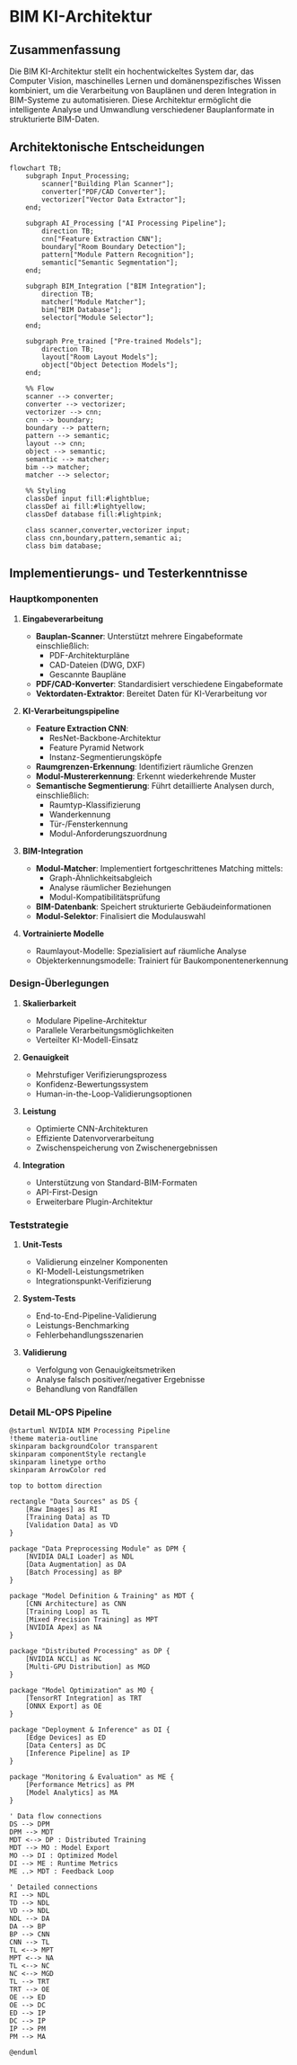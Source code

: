 # BIM KI-Architektur

## Zusammenfassung
Die BIM KI-Architektur stellt ein hochentwickeltes System dar, das Computer Vision, maschinelles Lernen und domänenspezifisches Wissen kombiniert, um die Verarbeitung von Bauplänen und deren Integration in BIM-Systeme zu automatisieren. Diese Architektur ermöglicht die intelligente Analyse und Umwandlung verschiedener Bauplanformate in strukturierte BIM-Daten.

## Architektonische Entscheidungen

```mermaid
flowchart TB;
    subgraph Input_Processing;
        scanner["Building Plan Scanner"];
        converter["PDF/CAD Converter"];
        vectorizer["Vector Data Extractor"];
    end;

    subgraph AI_Processing ["AI Processing Pipeline"];
        direction TB;
        cnn["Feature Extraction CNN"];
        boundary["Room Boundary Detection"];
        pattern["Module Pattern Recognition"];
        semantic["Semantic Segmentation"];
    end;

    subgraph BIM_Integration ["BIM Integration"];
        direction TB;
        matcher["Module Matcher"];
        bim["BIM Database"];
        selector["Module Selector"];
    end;

    subgraph Pre_trained ["Pre-trained Models"];
        direction TB;
        layout["Room Layout Models"];
        object["Object Detection Models"];
    end;

    %% Flow
    scanner --> converter;
    converter --> vectorizer;
    vectorizer --> cnn;
    cnn --> boundary;
    boundary --> pattern;
    pattern --> semantic;
    layout --> cnn;
    object --> semantic;
    semantic --> matcher;
    bim --> matcher;
    matcher --> selector;

    %% Styling
    classDef input fill:#lightblue;
    classDef ai fill:#lightyellow;
    classDef database fill:#lightpink;

    class scanner,converter,vectorizer input;
    class cnn,boundary,pattern,semantic ai;
    class bim database;

```

## Implementierungs- und Testerkenntnisse

### Hauptkomponenten

1. **Eingabeverarbeitung**
   - **Bauplan-Scanner**: Unterstützt mehrere Eingabeformate einschließlich:
     - PDF-Architekturpläne
     - CAD-Dateien (DWG, DXF)
     - Gescannte Baupläne
   - **PDF/CAD-Konverter**: Standardisiert verschiedene Eingabeformate
   - **Vektordaten-Extraktor**: Bereitet Daten für KI-Verarbeitung vor

2. **KI-Verarbeitungspipeline**
   - **Feature Extraction CNN**:
     - ResNet-Backbone-Architektur
     - Feature Pyramid Network
     - Instanz-Segmentierungsköpfe
   - **Raumgrenzen-Erkennung**: Identifiziert räumliche Grenzen
   - **Modul-Mustererkennung**: Erkennt wiederkehrende Muster
   - **Semantische Segmentierung**: Führt detaillierte Analysen durch, einschließlich:
     - Raumtyp-Klassifizierung
     - Wanderkennung
     - Tür-/Fensterkennung
     - Modul-Anforderungszuordnung

3. **BIM-Integration**
   - **Modul-Matcher**: Implementiert fortgeschrittenes Matching mittels:
     - Graph-Ähnlichkeitsabgleich
     - Analyse räumlicher Beziehungen
     - Modul-Kompatibilitätsprüfung
   - **BIM-Datenbank**: Speichert strukturierte Gebäudeinformationen
   - **Modul-Selektor**: Finalisiert die Modulauswahl

4. **Vortrainierte Modelle**
   - Raumlayout-Modelle: Spezialisiert auf räumliche Analyse
   - Objekterkennungsmodelle: Trainiert für Baukomponentenerkennung

### Design-Überlegungen

1. **Skalierbarkeit**
   - Modulare Pipeline-Architektur
   - Parallele Verarbeitungsmöglichkeiten
   - Verteilter KI-Modell-Einsatz

2. **Genauigkeit**
   - Mehrstufiger Verifizierungsprozess
   - Konfidenz-Bewertungssystem
   - Human-in-the-Loop-Validierungsoptionen

3. **Leistung**
   - Optimierte CNN-Architekturen
   - Effiziente Datenvorverarbeitung
   - Zwischenspeicherung von Zwischenergebnissen

4. **Integration**
   - Unterstützung von Standard-BIM-Formaten
   - API-First-Design
   - Erweiterbare Plugin-Architektur

### Teststrategie

1. **Unit-Tests**
   - Validierung einzelner Komponenten
   - KI-Modell-Leistungsmetriken
   - Integrationspunkt-Verifizierung

2. **System-Tests**
   - End-to-End-Pipeline-Validierung
   - Leistungs-Benchmarking
   - Fehlerbehandlungsszenarien

3. **Validierung**
   - Verfolgung von Genauigkeitsmetriken
   - Analyse falsch positiver/negativer Ergebnisse
   - Behandlung von Randfällen

### Detail ML-OPS Pipeline

```plantuml
@startuml NVIDIA NIM Processing Pipeline
!theme materia-outline
skinparam backgroundColor transparent
skinparam componentStyle rectangle
skinparam linetype ortho
skinparam ArrowColor red

top to bottom direction

rectangle "Data Sources" as DS {
    [Raw Images] as RI
    [Training Data] as TD
    [Validation Data] as VD
}

package "Data Preprocessing Module" as DPM {
    [NVIDIA DALI Loader] as NDL
    [Data Augmentation] as DA
    [Batch Processing] as BP
}

package "Model Definition & Training" as MDT {
    [CNN Architecture] as CNN
    [Training Loop] as TL
    [Mixed Precision Training] as MPT
    [NVIDIA Apex] as NA
}

package "Distributed Processing" as DP {
    [NVIDIA NCCL] as NC
    [Multi-GPU Distribution] as MGD
}

package "Model Optimization" as MO {
    [TensorRT Integration] as TRT
    [ONNX Export] as OE
}

package "Deployment & Inference" as DI {
    [Edge Devices] as ED
    [Data Centers] as DC
    [Inference Pipeline] as IP
}

package "Monitoring & Evaluation" as ME {
    [Performance Metrics] as PM
    [Model Analytics] as MA
}

' Data flow connections
DS --> DPM
DPM --> MDT
MDT <--> DP : Distributed Training
MDT --> MO : Model Export
MO --> DI : Optimized Model
DI --> ME : Runtime Metrics
ME ..> MDT : Feedback Loop

' Detailed connections
RI --> NDL
TD --> NDL
VD --> NDL
NDL --> DA
DA --> BP
BP --> CNN
CNN --> TL
TL <--> MPT
MPT <--> NA
TL <--> NC
NC <--> MGD
TL --> TRT
TRT --> OE
OE --> ED
OE --> DC
ED --> IP
DC --> IP
IP --> PM
PM --> MA

@enduml
```
